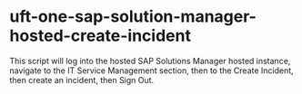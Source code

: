 # uft-one-sap-solution-manager-hosted-create-incident
This script will log into the hosted SAP Solutions Manager hosted instance, navigate to the IT Service Management section, then to the Create Incident, then create an incident, then Sign Out.
